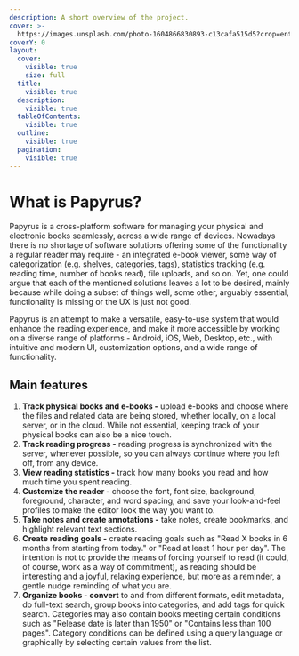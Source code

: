 ```yaml
---
description: A short overview of the project.
cover: >-
  https://images.unsplash.com/photo-1604866830893-c13cafa515d5?crop=entropy&cs=srgb&fm=jpg&ixid=M3wxOTcwMjR8MHwxfHNlYXJjaHwxfHxib29rc3xlbnwwfHx8fDE3MzU3NzEzODh8MA&ixlib=rb-4.0.3&q=85
coverY: 0
layout:
  cover:
    visible: true
    size: full
  title:
    visible: true
  description:
    visible: true
  tableOfContents:
    visible: true
  outline:
    visible: true
  pagination:
    visible: true
---
```


# What is Papyrus?

Papyrus is a cross-platform software for managing your physical and electronic books seamlessly, across a wide range of devices. Nowadays there is no shortage of software solutions offering some of the functionality a regular reader may require - an integrated e-book viewer, some way of categorization (e.g. shelves, categories, tags), statistics tracking (e.g. reading time, number of books read), file uploads, and so on. Yet, one could argue that each of the mentioned solutions leaves a lot to be desired, mainly because while doing a subset of things well, some other, arguably essential, functionality is missing or the UX is just not good.

Papyrus is an attempt to make a versatile, easy-to-use system that would enhance the reading experience, and make it more accessible by working on a diverse range of platforms - Android, iOS, Web, Desktop, etc., with intuitive and modern UI, customization options, and a wide range of functionality.&#x20;

## **Main features**

1. **Track physical books and e-books -** upload e-books and choose where the files and related data are being stored, whether locally, on a local server, or in the cloud. While not essential, keeping track of your physical books can also be a nice touch.&#x20;
2. **Track reading progress -** reading progress is synchronized with the server, whenever possible, so you can always continue where you left off, from any device.
3. **View reading statistics -** track how many books you read and how much time you spent reading.&#x20;
4. **Customize the reader -** choose the font, font size, background, foreground, character, and word spacing, and save your look-and-feel profiles to make the editor look the way you want to.&#x20;
5. **Take notes and create annotations -** take notes, create bookmarks, and highlight relevant text sections.
6. **Create reading goals -** create reading goals such as "Read X books in 6 months from starting from today." or "Read at least 1 hour per day". The intention is not to provide the means of forcing yourself to read (it could, of course, work as a way of commitment), as reading should be interesting and a joyful, relaxing experience, but more as a reminder, a gentle nudge reminding of what you are.&#x20;
7. **Organize books - convert** to and from different formats, edit metadata, do full-text search, group books into categories, and add tags for quick search. Categories may also contain books meeting certain conditions such as "Release date is later than 1950" or "Contains less than 100 pages". Category conditions can be defined using a query language or graphically by selecting certain values from the list.

